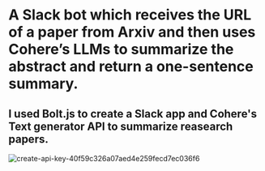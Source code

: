 
# A Slack bot which receives the URL of a paper from Arxiv and then uses Cohere’s LLMs to summarize the abstract and return a one-sentence summary.
## I used Bolt.js to create a Slack app and Cohere's Text generator API to summarize reasearch papers.
![create-api-key-40f59c326a07aed4e259fecd7ec036f6](https://user-images.githubusercontent.com/63557848/167206765-d94525e4-47f2-417a-a9d3-97a386056d06.gif)



